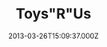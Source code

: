 ---
date: 2013-03-26T15:09:37.000Z
title: Toys"R"Us
latitude: 52.037617388143794
longitude: 1.0994521007584241
url: http://www.toysrus.co.uk
category: checkin
---